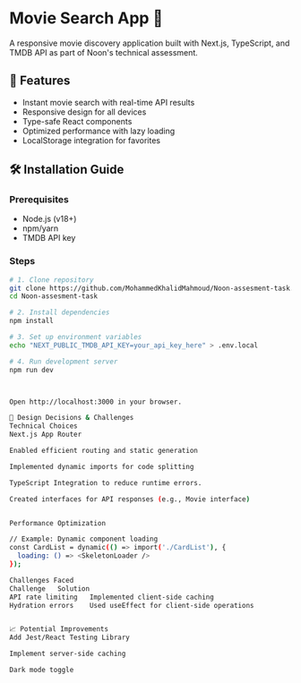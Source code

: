 # Movie Search App 🎥

A responsive movie discovery application built with Next.js, TypeScript, and TMDB API as part of Noon's technical assessment.


## 🌟 Features
- Instant movie search with real-time API results
- Responsive design for all devices
- Type-safe React components
- Optimized performance with lazy loading
- LocalStorage integration for favorites 

## 🛠 Installation Guide

### Prerequisites
- Node.js (v18+)
- npm/yarn
- TMDB API key

### Steps
```bash
# 1. Clone repository
git clone https://github.com/MohammedKhalidMahmoud/Noon-assesment-task.git
cd Noon-assesment-task

# 2. Install dependencies
npm install

# 3. Set up environment variables
echo "NEXT_PUBLIC_TMDB_API_KEY=your_api_key_here" > .env.local

# 4. Run development server
npm run dev



Open http://localhost:3000 in your browser.

🧠 Design Decisions & Challenges
Technical Choices
Next.js App Router

Enabled efficient routing and static generation

Implemented dynamic imports for code splitting

TypeScript Integration to reduce runtime errors.

Created interfaces for API responses (e.g., Movie interface)


Performance Optimization

// Example: Dynamic component loading
const CardList = dynamic(() => import('./CardList'), { 
  loading: () => <SkeletonLoader /> 
});

Challenges Faced
Challenge	Solution
API rate limiting	Implemented client-side caching
Hydration errors	Used useEffect for client-side operations


📈 Potential Improvements
Add Jest/React Testing Library

Implement server-side caching

Dark mode toggle
